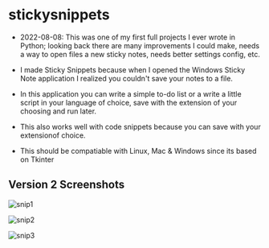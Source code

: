 # stickysnippets

- 2022-08-08: This was one of my first full projects I ever wrote in Python; looking back there are many improvements I could make, needs a way to open files a new sticky notes, needs better settings config, etc.

- I made Sticky Snippets because when I opened the Windows Sticky Note application I realized you couldn't save your notes to a file.


- In this application you can write a simple to-do list or a write a little script in your language of choice, save with the extension of your choosing and run later.

- This also works well with code snippets because you can save with your extensionof choice.

- This should be compatiable with Linux, Mac & Windows since its based on Tkinter


## Version 2 Screenshots

![snip1](/images/stickies-v2.PNG)

![snip2](/images/stickies-v2-2.PNG)

![snip3](/images/stickies-v2-3.PNG)




